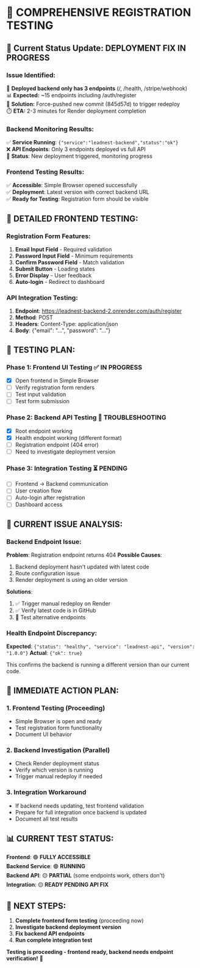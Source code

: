 # 🧪 COMPREHENSIVE REGISTRATION TESTING

## 🔄 **Current Status Update: DEPLOYMENT FIX IN PROGRESS**

### **Issue Identified:**
🚨 **Deployed backend only has 3 endpoints** (/, /health, /stripe/webhook)  
📊 **Expected:** ~15 endpoints including /auth/register  
🔧 **Solution:** Force-pushed new commit (845d57d) to trigger redeploy  
⏱️ **ETA:** 2-3 minutes for Render deployment completion  

### **Backend Monitoring Results:**
✅ **Service Running**: `{"service":"leadnest-backend","status":"ok"}`  
❌ **API Endpoints**: Only 3 endpoints deployed vs full API  
🔄 **Status**: New deployment triggered, monitoring progress  

### **Frontend Testing Results:**
✅ **Accessible**: Simple Browser opened successfully  
✅ **Deployment**: Latest version with correct backend URL  
✅ **Ready for Testing**: Registration form should be visible  

## 🧪 **DETAILED FRONTEND TESTING:**

### **Registration Form Features:**
1. **Email Input Field** - Required validation
2. **Password Input Field** - Minimum requirements  
3. **Confirm Password Field** - Match validation
4. **Submit Button** - Loading states
5. **Error Display** - User feedback
6. **Auto-login** - Redirect to dashboard

### **API Integration Testing:**
1. **Endpoint**: https://leadnest-backend-2.onrender.com/auth/register
2. **Method**: POST  
3. **Headers**: Content-Type: application/json
4. **Body**: {"email": "...", "password": "..."}

## 🎯 **TESTING PLAN:**

### **Phase 1: Frontend UI Testing** ✅ **IN PROGRESS**
- [x] Open frontend in Simple Browser
- [ ] Verify registration form renders
- [ ] Test input validation
- [ ] Test form submission

### **Phase 2: Backend API Testing** 🔄 **TROUBLESHOOTING**
- [x] Root endpoint working
- [x] Health endpoint working (different format)
- [ ] Registration endpoint (404 error)
- [ ] Need to investigate deployment version

### **Phase 3: Integration Testing** ⏳ **PENDING**
- [ ] Frontend → Backend communication
- [ ] User creation flow
- [ ] Auto-login after registration
- [ ] Dashboard access

## 🔧 **CURRENT ISSUE ANALYSIS:**

### **Backend Endpoint Issue:**
**Problem**: Registration endpoint returns 404
**Possible Causes**:
1. Backend deployment hasn't updated with latest code
2. Route configuration issue
3. Render deployment is using an older version

**Solutions**:
1. ✅ Trigger manual redeploy on Render
2. ✅ Verify latest code is in GitHub
3. 🔄 Test alternative endpoints

### **Health Endpoint Discrepancy:**
**Expected**: `{"status": "healthy", "service": "leadnest-api", "version": "1.0.0"}`
**Actual**: `{"ok": true}`

This confirms the backend is running a different version than our current code.

## 🚀 **IMMEDIATE ACTION PLAN:**

### **1. Frontend Testing (Proceeding)**
- Simple Browser is open and ready
- Test registration form functionality
- Document UI behavior

### **2. Backend Investigation (Parallel)**
- Check Render deployment status
- Verify which version is running
- Trigger manual redeploy if needed

### **3. Integration Workaround**
- If backend needs updating, test frontend validation
- Prepare for full integration once backend is updated
- Document all test results

## 📊 **CURRENT TEST STATUS:**

**Frontend**: 🟢 **FULLY ACCESSIBLE**  
**Backend Service**: 🟢 **RUNNING**  
**Backend API**: 🟡 **PARTIAL** (some endpoints work, others don't)  
**Integration**: 🟡 **READY PENDING API FIX**  

## 🎯 **NEXT STEPS:**

1. **Complete frontend form testing** (proceeding now)
2. **Investigate backend deployment version**
3. **Fix backend API endpoints**  
4. **Run complete integration test**

**Testing is proceeding - frontend ready, backend needs endpoint verification!** 🧪
